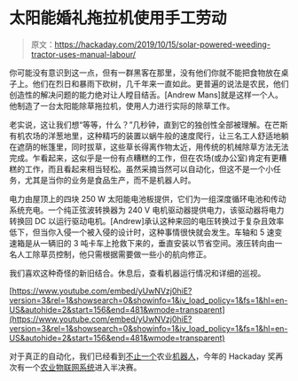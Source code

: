 # 太阳能婚礼拖拉机使用手工劳动

> 原文：<https://hackaday.com/2019/10/15/solar-powered-weeding-tractor-uses-manual-labour/>

你可能没有意识到这一点，但有一群黑客在那里，没有他们你就不能把食物放在桌子上。他们在烈日和暴雨下砍树，几千年来一直如此。更普遍的说法是农民，他们创造性的解决问题的能力绝对让人瞠目结舌。[Andrew Mans]就是这样一个人。他制造了一台太阳能除草拖拉机，使用人力进行实际的除草工作。

老实说，这让我们想“等等，什么？”几秒钟，直到它的独创性全部被理解。在芒斯有机农场的洋葱地里，这种精巧的装置以蜗牛般的速度爬行，让三名工人舒适地躺在遮荫的帐篷里，同时拔草，这些草长得离作物太近，用传统的机械除草方法无法完成。乍看起来，这似乎是一份有点糟糕的工作，但在农场(或办公室)肯定有更糟糕的工作，而且看起来相当轻松。虽然采摘当然可以自动化，但这不是一个小任务，尤其是当你的业务是食品生产，而不是机器人时。

电力由屋顶上的四块 250 W 太阳能电池板提供，它们为一组深度循环电池和传动系统充电。一个纯正弦波转换器为 240 V 电机驱动器提供电力，该驱动器将电力转换回 DC 以运行驱动电机。[Andrew]承认这种来回的电压转换过于复杂且效率低下，但当你入侵一个被入侵的设计时，这种事情很快就会发生。车轴和 5 速变速箱是从一辆旧的 3 吨卡车上抢救下来的，垂直安装以节省空间。液压转向由一名人工除草员控制，他只需根据需要做一些小的航向修正。

我们喜欢这种奇怪的新旧结合。休息后，查看机器运行情况和详细的巡视。

 [https://www.youtube.com/embed/yUwNVzj0hiE?version=3&rel=1&showsearch=0&showinfo=1&iv_load_policy=1&fs=1&hl=en-US&autohide=2&start=156&end=481&wmode=transparent](https://www.youtube.com/embed/yUwNVzj0hiE?version=3&rel=1&showsearch=0&showinfo=1&iv_load_policy=1&fs=1&hl=en-US&autohide=2&start=156&end=481&wmode=transparent)



对于真正的自动化，我们已经看到[不止一个](https://hackaday.com/2018/05/18/autonomous-agribots-for-agriculture/)农业[机器人](https://hackaday.com/2019/07/09/robot-harvesting-machine-is-tip-of-the-agri-tech-iceberg/)，今年的 Hackaday 奖再次有一个[农业物联网系统](https://hackaday.com/2019/09/23/lora-based-plant-monitoring/)进入半决赛。